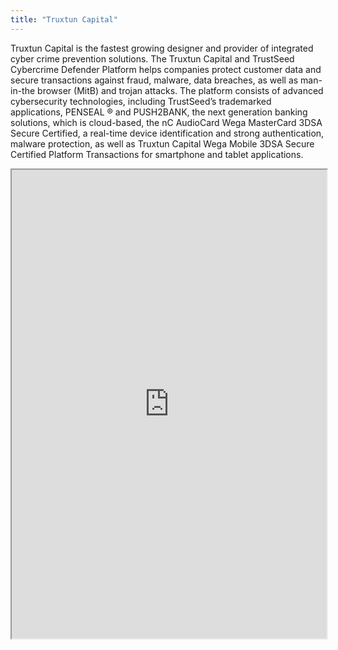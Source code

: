 ```yaml
---
title: "Truxtun Capital"
---
```


Truxtun Capital is the fastest growing designer and provider of integrated cyber crime prevention solutions. The Truxtun Capital and TrustSeed Cybercrime Defender Platform helps companies protect customer data and secure transactions against fraud, malware, data breaches, as well as man-in-the browser (MitB) and trojan attacks. The platform consists of advanced cybersecurity technologies, including TrustSeed’s trademarked applications, PENSEAL ® and PUSH2BANK, the next generation banking solutions, which is cloud-based,  the nC AudioCard Wega MasterCard 3DSA Secure Certified, a real-time device identification and strong authentication, malware protection, as well as Truxtun Capital Wega Mobile 3DSA Secure Certified  Platform Transactions for smartphone and tablet applications.

<iframe height="750" width="100%" src="https://ewelton.github.io/ktest/wiki.html#Truxtun%20Capital"></iframe>
